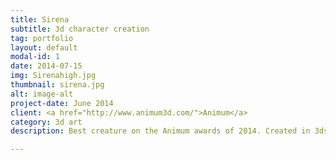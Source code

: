 ```yaml
---
title: Sirena
subtitle: 3d character creation
tag: portfolio
layout: default
modal-id: 1
date: 2014-07-15
img: Sirenahigh.jpg
thumbnail: sirena.jpg
alt: image-alt
project-date: June 2014
client: <a href="http://www.animum3d.com/">Animum</a>
category: 3d art
description: Best creature on the Animum awards of 2014. Created in 3ds max and Zbrush.

---
```

